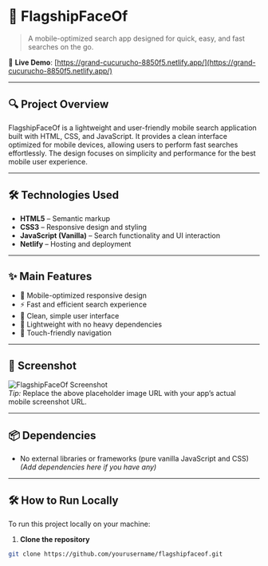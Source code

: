 # 📱 FlagshipFaceOf

> A mobile-optimized search app designed for quick, easy, and fast searches on the go.

🔗 **Live Demo**: [https://grand-cucurucho-8850f5.netlify.app/](https://grand-cucurucho-8850f5.netlify.app/)

---

## 🔍 Project Overview

FlagshipFaceOf is a lightweight and user-friendly mobile search application built with HTML, CSS, and JavaScript. It provides a clean interface optimized for mobile devices, allowing users to perform fast searches effortlessly. The design focuses on simplicity and performance for the best mobile user experience.

---

## 🛠️ Technologies Used

- **HTML5** – Semantic markup  
- **CSS3** – Responsive design and styling  
- **JavaScript (Vanilla)** – Search functionality and UI interaction  
- **Netlify** – Hosting and deployment

---

## ✨ Main Features

- 🔎 Mobile-optimized responsive design  
- ⚡ Fast and efficient search experience  
- 🧹 Clean, simple user interface  
- 🚀 Lightweight with no heavy dependencies  
- 📱 Touch-friendly navigation

---

## 📸 Screenshot

![FlagshipFaceOf Screenshot](https://via.placeholder.com/300x600?text=Upload+Your+Screenshot+Here)  
*Tip:* Replace the above placeholder image URL with your app’s actual mobile screenshot URL.

---

## 📦 Dependencies

- No external libraries or frameworks (pure vanilla JavaScript and CSS)  
*(Add dependencies here if you have any)*

---

## 🛠️ How to Run Locally

To run this project locally on your machine:

1. **Clone the repository**  
```bash
git clone https://github.com/yourusername/flagshipfaceof.git


